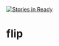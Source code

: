 [![Stories in Ready](https://badge.waffle.io/envicase/flip.png?label=ready&title=Ready)](https://waffle.io/envicase/flip)
# flip
